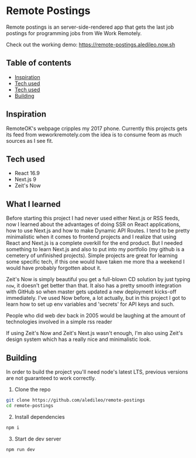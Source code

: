 # Remote Postings

Remote postings is an server-side-rendered app that gets the last job postings for programming jobs from We Work Remotely.

Check out the working demo: https://remote-postings.aledileo.now.sh

## Table of contents
* [Inspiration](#inspiration)
* [Tech used](#tech-used)
* [Tech used](#tech-used)
* [Building](#building)

## Inspiration

RemoteOK's webpage cripples my 2017 phone. Currently this projects gets its feed from weworkremotely.com the idea is to consume feom as much sources as I see fit.

## Tech used

- React 16.9
- Next.js 9
- Zeit's Now

## What I learned

Before starting this project I had never used either Next.js or RSS feeds, now I learned about the advantages of doing SSR on React applications, how to use Next.js and how to make Dynamic API Routes.
I tend to be pretty minimalistic when it comes to frontend projects and I realize that using React and Next.js is a complete overkill for the end product. But I needed something to learn Next.js and also to put into my portfolio (my github is a cemetery of unfinished projects). Simple projects are great for learning some specific tech, if this one would have taken me more tha a weekend I would have probably forgotten about it.

Zeit's Now is simply beautiful you get a full-blown CD solution by just typing `now`, it doesn't get better than that. It also has a pretty smooth integration with GitHub so when master gets updated a new deployment kicks-off immediately.
I've used Now before, a lot actually, but in this project I got to learn how to set up env variables and 'secrets' for API keys and such.

People who did web dev back in 2005 would be laughing at the amount of technologies involved in a simple rss reader

If using Zeit's Now and Zeit's Next.js wasn't enough, I'm also using Zeit's design system which has a really nice and minimalistic look.

## Building

In order to build the project you'll need node's latest LTS, previous versions are not guaranteed to work correctly.

1. Clone the repo

```sh
git clone https://github.com/aledileo/remote-postings
cd remote-postings
```

2. Install dependencies

```sh
npm i
```

3. Start de dev server

```sh
npm run dev
```
